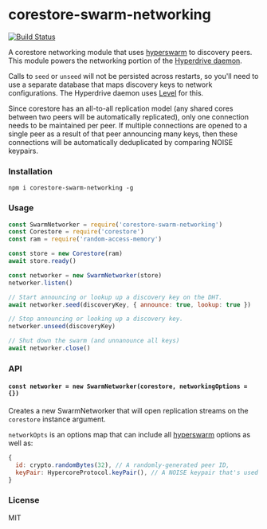 # corestore-swarm-networking
[![Build Status](https://travis-ci.com/andrewosh/corestore-swarm-networking.svg?branch=master)](https://travis-ci.com/andrewosh/corestore-swarm-networking)

A corestore networking module that uses [hyperswarm](https://github.com/hyperswarm/network) to discovery peers. This module powers the networking portion of the [Hyperdrive daemon](https://github.com/andrewosh/hyperdrive-daemon).

Calls to `seed` or `unseed` will not be persisted across restarts, so you'll need to use a separate database that maps discovery keys to network configurations. The Hyperdrive daemon uses [Level](https://github.com/level/level) for this.

Since corestore has an all-to-all replication model (any shared cores between two peers will be automatically replicated), only one connection needs to be maintained per peer. If multiple connections are opened to a single peer as a result of that peer announcing many keys, then these connections will be automatically deduplicated by comparing NOISE keypairs.

### Installation
```
npm i corestore-swarm-networking -g
```

### Usage
```js
const SwarmNetworker = require('corestore-swarm-networking')
const Corestore = require('corestore')
const ram = require('random-access-memory')

const store = new Corestore(ram)
await store.ready()

const networker = new SwarmNetworker(store)
networker.listen()

// Start announcing or lookup up a discovery key on the DHT.
await networker.seed(discoveryKey, { announce: true, lookup: true })

// Stop announcing or looking up a discovery key.
networker.unseed(discoveryKey)

// Shut down the swarm (and unnanounce all keys)
await networker.close()
```

### API

#### `const networker = new SwarmNetworker(corestore, networkingOptions = {})`
Creates a new SwarmNetworker that will open replication streams on the `corestore` instance argument.

`networkOpts` is an options map that can include all [hyperswarm](https://github.com/hyperswarm/hyperswarm) options as well as:
```js
{
  id: crypto.randomBytes(32), // A randomly-generated peer ID,
  keyPair: HypercoreProtocol.keyPair(), // A NOISE keypair that's used across all connections.
}
```

### License
MIT
